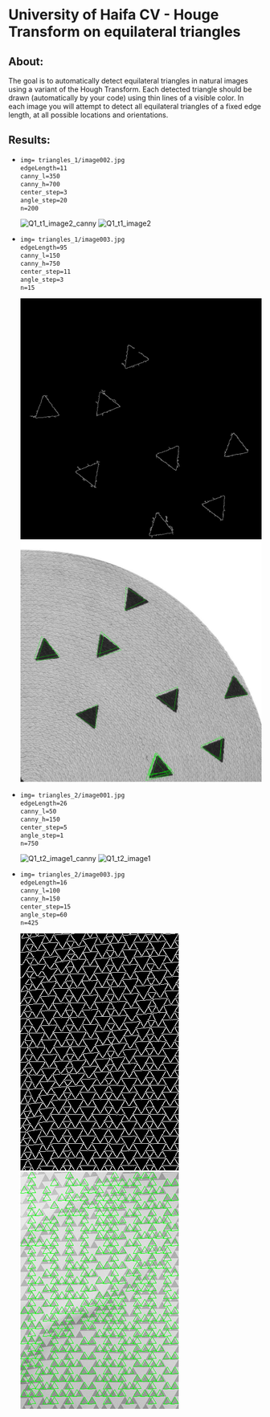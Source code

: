 # University of Haifa CV - Houge Transform on equilateral triangles
## About:
The goal is to automatically detect equilateral triangles in natural images using a variant of the Hough Transform. Each detected triangle should be drawn (automatically by your code) using thin lines of a visible color. In each image you will attempt to detect all equilateral triangles of a fixed edge length, at all possible locations and orientations.

## Results:
- ```
  img= triangles_1/image002.jpg
  edgeLength=11
  canny_l=350 
  canny_h=700 
  center_step=3
  angle_step=20
  n=200
  ```
  ![Q1_t1_image2_canny](./outputs/Q1_t1_image2_canny.png?raw=true)
  ![Q1_t1_image2](./outputs/Q1_t1_image2.png?raw=true)
  
- ```
  img= triangles_1/image003.jpg
  edgeLength=95
  canny_l=150 
  canny_h=750 
  center_step=11
  angle_step=3
  n=15
  ```
  ![Q1_t1_image3_canny](./outputs/Q1_t1_image3_canny.png?raw=true)
  ![Q1_t1_image3](./outputs/Q1_t1_image3.png?raw=true)
  
- ```
  img= triangles_2/image001.jpg
  edgeLength=26
  canny_l=50 
  canny_h=150 
  center_step=5
  angle_step=1
  n=750
  ```
  ![Q1_t2_image1_canny](./outputs/Q1_t2_image1_canny.png?raw=true)
  ![Q1_t2_image1](./outputs/Q1_t2_image1.png?raw=true)
  
- ```
  img= triangles_2/image003.jpg
  edgeLength=16
  canny_l=100 
  canny_h=150 
  center_step=15
  angle_step=60
  n=425
  ```
  ![Q1_t2_image3_canny](./outputs/Q1_t2_image3_canny.png?raw=true)
  ![Q1_t2_image3](./outputs/Q1_t2_image3.png?raw=true)
